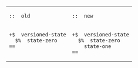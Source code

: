 <table>
<tr>
<td>
  
  `::  old`
  </td> <td>

  `::  new`
  </td>
</tr>
<tr>
<td>

  ```
  +$  versioned-state
    $%  state-zero
  ==
    
  ```

  </td>
<td>

```
+$  versioned-state
  $%  state-zero
    state-one
==
```

</td>
</tr>
</table>
